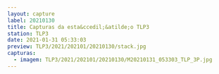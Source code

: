 ```yaml
---
layout: capture
label: 20210130
title: Capturas da esta&ccedil;&atilde;o TLP3
station: TLP3
date: 2021-01-31 05:33:03
preview: TLP3/2021/202101/20210130/stack.jpg
capturas:
  - imagem: TLP3/2021/202101/20210130/M20210131_053303_TLP_3P.jpg
---
```

